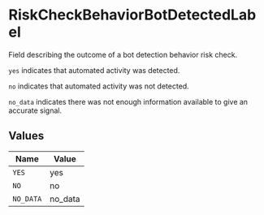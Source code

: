 # RiskCheckBehaviorBotDetectedLabel

Field describing the outcome of a bot detection behavior risk check.

`yes` indicates that automated activity was detected.

`no` indicates that automated activity was not detected.

`no_data` indicates there was not enough information available to give an accurate signal.


## Values

| Name      | Value     |
| --------- | --------- |
| `YES`     | yes       |
| `NO`      | no        |
| `NO_DATA` | no_data   |